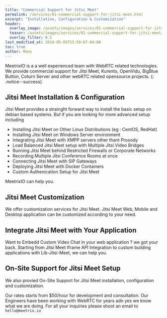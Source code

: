 ```yaml
---
title: "Commercial Support for Jitsi Meet"
permalink: /services/01-commercial-support-for-jitsi-meet.html
excerpt: "Installation, Configuration & Customization"
header:
  overlay_image: /assets/images/services/01-commercial-support-for-jitsi-meet/jitsi_landing_page.png
  teaser: /assets/images/services/01-commercial-support-for-jitsi-meet/jitsi_landing_page.png
  overlay_filter: 0.5
last_modified_at: 2018-05-05T15:59:07-04:00
toc: true
author: Mano
---
```


MeetrixIO is a a well experienced team with WebRTC related technologies. 
We provide commercial support for Jitsi Meet, Kurento, OpenVidu, BigBlue Button, Coturn Server and other webRTC related opensource projects.
{: .notice--success}

## Jitsi Meet Installation & Configuration

Jitsi Meet provides a strainght forward way to install the basic setup on debian based systems. 
But if you are looking for more advanced setup including

* Installing Jitsi Meet on Other Linux Distributions (eg : CentOS, RedHat)
* Installing Jitsi Meet on Windows Server environment
* Integrating Jitsi Meet with XMPP servers other thant Prosody
* Load Balanced Jitsi Meet setup with Multiple Jitsi Video Bridges
* Running Jitsi Meet behind Restricted Firewalls or Corporate Networks
* Recording Multiple Jitsi Conference Rooms at once
* Connecting Jitsi Meet with SIP Gateways
* Deploying Jitsi Meet with Docker Containers
* Custom Authenication Setup for Jitsi Meet

MeetrixIO can help you.


## Jitsi Meet Customization

We offer customization services for Jitsi Meet.
Jitsi Meet Web, Mobile and Desktop application can be customized according to your need.

## Integrate Jitsi Meet with Your Application

Want to Embedd Custom Video Chat in your web application ? we got your back. 
Starting from Jitsi Meet Iframe API Integration to custom building applications with Lib-Jitsi-Meet, we can help you.

## On-Site Support for Jitsi Meet Setup

We also provied On-Site Support for Jitsi Meet installation, configuration and customization.


Our rates starts from $50/hour for development and consultation. 
Our Engineers have been working with WebRTC for years adn yes we know what we are doing.
For all your inquiries please shoot an email to `hello@meetrix.io`